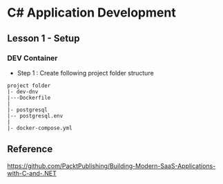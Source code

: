 # C# Application Development
## Lesson 1 - Setup
### DEV Container
* Step 1 : Create following project folder structure
```
project folder
|- dev-dnv
|---Dockerfile
|
|- postgresql
|-- postgresql.env
|
|- docker-compose.yml
```

## Reference
https://github.com/PacktPublishing/Building-Modern-SaaS-Applications-with-C-and-.NET
